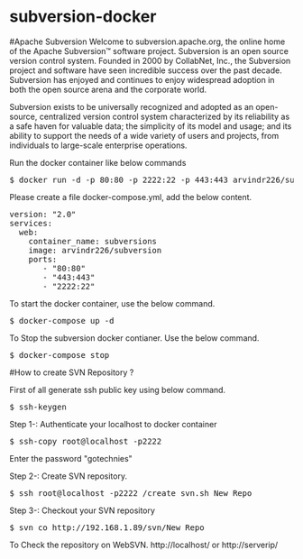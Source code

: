 # subversion-docker

#Apache Subversion
Welcome to subversion.apache.org, the online home of the Apache Subversion™ software project. 
Subversion is an open source version control system. Founded in 2000 by CollabNet, Inc., the Subversion project 
and software have seen incredible success over the past decade. 
Subversion has enjoyed and continues to enjoy widespread adoption in both the open source arena and the corporate world.


Subversion exists to be universally recognized and adopted as an open-source, centralized version control system characterized 
by its reliability as a safe haven for valuable data; the simplicity of its model and usage; and its ability to support the needs 
of a wide variety of users and projects, from individuals to large-scale enterprise operations.

Run the docker container like below commands
<pre>
$ docker run -d -p 80:80 -p 2222:22 -p 443:443 arvindr226/subversion
</pre>

Please create a file docker-compose.yml, add the below content.
<pre>
version: "2.0"
services:
  web:
    container_name: subversions
    image: arvindr226/subversion
    ports:
       - "80:80"
       - "443:443"
       - "2222:22"
</pre>

To start the docker container, use the below command.
<pre>
$ docker-compose up -d
</pre>

To Stop the subversion docker contianer. Use the below command.
<pre>
$ docker-compose stop
</pre>

#How to create SVN Repository ?

First of all generate ssh public key using below command.
<pre>
$ ssh-keygen 
</pre>

Step 1-: Authenticate your localhost to docker container
<pre>
$ ssh-copy root@localhost -p2222
</pre>
Enter the password "gotechnies"

Step 2-: Create SVN repository.
<pre>
$ ssh root@localhost -p2222 /create_svn.sh New_Repo
</pre>


Step 3-: Checkout your SVN repository
<pre>
$ svn co http://192.168.1.89/svn/New_Repo
</pre>


To Check the repository on WebSVN. http://localhost/ or http://serverip/
